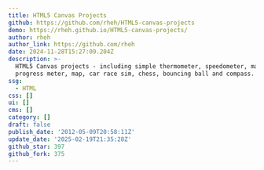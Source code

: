 ```yaml
---
title: HTML5 Canvas Projects
github: https://github.com/rheh/HTML5-canvas-projects
demo: https://rheh.github.io/HTML5-canvas-projects/
author: rheh
author_link: https://github.com/rheh
date: 2024-11-28T15:27:09.204Z
description: >-
  HTML5 Canvas projects - including simple thermometer, speedometer, map,
  progress meter, map, car race sim, chess, bouncing ball and compass.
ssg:
  - HTML
css: []
ui: []
cms: []
category: []
draft: false
publish_date: '2012-05-09T20:58:11Z'
update_date: '2025-02-19T21:35:28Z'
github_star: 397
github_fork: 375
---
```

